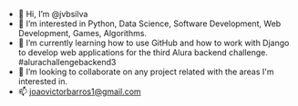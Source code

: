- 👋 Hi, I’m @jvbsilva
- 👀 I’m interested in Python, Data Science, Software Development, Web Development, Games, Algorithms.
- 🌱 I’m currently learning how to use GitHub and how to work with Django to develop web applications for the third Alura backend challenge. #alurachallengebackend3
- 💞️ I’m looking to collaborate on any project related with the areas I'm interested in.
- 📫 joaovictorbarros1@gmail.com

<!---
jvbsilva/jvbsilva is a ✨ special ✨ repository because its `README.md` (this file) appears on your GitHub profile.
You can click the Preview link to take a look at your changes.
--->
